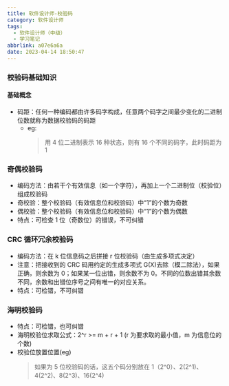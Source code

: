 ```yaml
---
title: 软件设计师-校验码
category: 软件设计师
tags:
  - 软件设计师（中级）
  - 学习笔记
abbrlink: a07e6a6a
date: 2023-04-14 18:50:47
---
```


<!--more-->

### 校验码基础知识

#### 基础概念

- 码距：任何一种编码都由许多码字构成，任意两个码字之间最少变化的二进制位数就称为数据校验码的码距
  - eg:
    > 用 4 位二进制表示 16 种状态，则有 16 个不同的码字，此时码距为 1

### 奇偶校验码

- 编码方法：由若干个有效信息（如一个字符），再加上一个二进制位（校验位）组成校验码
- 奇校验：整个校验码（有效信息位和校验码）中“1”的个数为奇数
- 偶校验：整个校验码（有效信息位和校验码）中“1”的个数为偶数
- 特点：可检查 1 位（奇数位）的错误，不可纠错

### CRC 循环冗余校验码

- 编码方法：在 k 位信息码之后拼接 r 位校验码（由生成多项式决定）
- 注意：把接收到的 CRC 码用约定的生成多项式 G(X)去除（模二除法），如果正确，则余数为 0；如果某一位出错，则余数不为 0。不同的位数出错其余数不同，余数和出错位序号之间有唯一的对应关系。
- 特点：可检错，不可纠错

### 海明校验码

- 特点：可检错，也可纠错
- 海明校验位求取公式：2^r >= m + r + 1 (r 为要求取的最小值，m 为信息位的个数)
- 校验位放置位置(eg)
  > 如果为 5 位校验码的话，这五个码分别放在 1（2^0）、2(2^1)、4(2^2)、8(2^3)、16(2^4)
